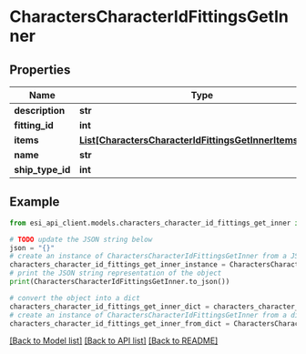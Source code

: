 # CharactersCharacterIdFittingsGetInner


## Properties

Name | Type | Description | Notes
------------ | ------------- | ------------- | -------------
**description** | **str** |  | 
**fitting_id** | **int** |  | 
**items** | [**List[CharactersCharacterIdFittingsGetInnerItemsInner]**](CharactersCharacterIdFittingsGetInnerItemsInner.md) |  | 
**name** | **str** |  | 
**ship_type_id** | **int** |  | 

## Example

```python
from esi_api_client.models.characters_character_id_fittings_get_inner import CharactersCharacterIdFittingsGetInner

# TODO update the JSON string below
json = "{}"
# create an instance of CharactersCharacterIdFittingsGetInner from a JSON string
characters_character_id_fittings_get_inner_instance = CharactersCharacterIdFittingsGetInner.from_json(json)
# print the JSON string representation of the object
print(CharactersCharacterIdFittingsGetInner.to_json())

# convert the object into a dict
characters_character_id_fittings_get_inner_dict = characters_character_id_fittings_get_inner_instance.to_dict()
# create an instance of CharactersCharacterIdFittingsGetInner from a dict
characters_character_id_fittings_get_inner_from_dict = CharactersCharacterIdFittingsGetInner.from_dict(characters_character_id_fittings_get_inner_dict)
```
[[Back to Model list]](../README.md#documentation-for-models) [[Back to API list]](../README.md#documentation-for-api-endpoints) [[Back to README]](../README.md)


